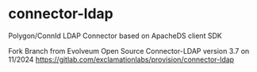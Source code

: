 # connector-ldap
Polygon/ConnId LDAP Connector based on ApacheDS client SDK

Fork Branch from Evolveum Open Source Connector-LDAP version 3.7 on 11/2024
https://gitlab.com/exclamationlabs/provision/connector-ldap
